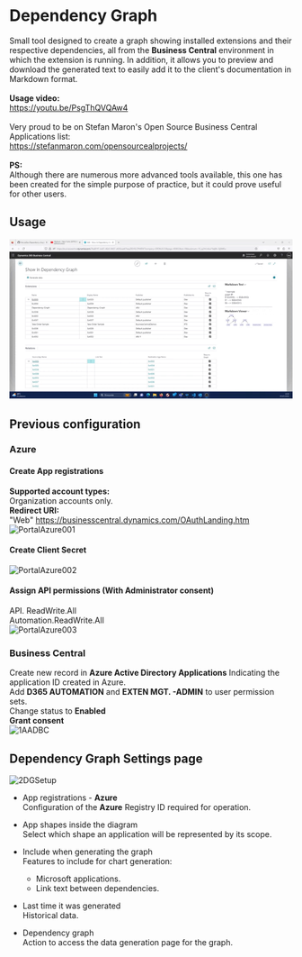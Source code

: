 # Dependency Graph 
Small tool designed to create a graph showing installed extensions and their respective dependencies, all from the **Business Central** environment in which the extension is running. In addition, it allows you to preview and download the generated text to easily add it to the client's documentation in Markdown format. <br> <br>
**Usage video:** <br> 
https://youtu.be/PsgThQVQAw4 <br> <br>
Very proud to be on Stefan Maron's Open Source Business Central Applications list: <br>
https://stefanmaron.com/opensourcealprojects/ <br><br>
**PS:** <br>
Although there are numerous more advanced tools available, this one has been created for the simple purpose of practice, but it could prove useful for other users.

## Usage
![Usage.gif](/res/Usage.gif)

## Previous configuration
### Azure
#### Create App registrations
**Supported account types:** <br>
Organization accounts only. <br>
**Redirect URI:** <br>
"Web" https://businesscentral.dynamics.com/OAuthLanding.htm <br>
![PortalAzure001](/res/PortalAzure001.png)

#### Create Client Secret
![PortalAzure002](/res/PortalAzure002.png)

#### Assign API permissions (With Administrator consent) 
API. ReadWrite.All <br>
Automation.ReadWrite.All <br>
![PortalAzure003](/res/PortalAzure003.png)

### Business Central
Create new record in **Azure Active Directory Applications** Indicating the application ID created in Azure. <br>
Add **D365 AUTOMATION** and **EXTEN MGT. -ADMIN** to user permission sets. <br>
Change status to **Enabled** <br>
**Grant consent** <br>
![1AADBC](/res/1AADBC.png)

## Dependency Graph Settings page
![2DGSetup](/res/2DGSetup.png)

- App registrations - **Azure** <br>
Configuration of the **Azure** Registry ID required for operation.

- App shapes inside the diagram <br>
Select which shape an application will be represented by its scope.

- Include when generating the graph <br>
Features to include for chart generation: <br>
    - Microsoft applications. 
    - Link text between dependencies.

- Last time it was generated <br>
Historical data.

- Dependency graph <br>
Action to access the data generation page for the graph.
